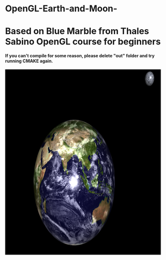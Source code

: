 # OpenGL-Earth-and-Moon-

<html>
<body>
<h1>Based on Blue Marble from Thales Sabino OpenGL course for beginners</h1>




<h4>If you can't compile for some reason, please delete "out" folder and try running CMAKE again.</h4>



 <img src="demo.png" alt="Demo image" width="800" height="600"> 
 </body>
</html>
